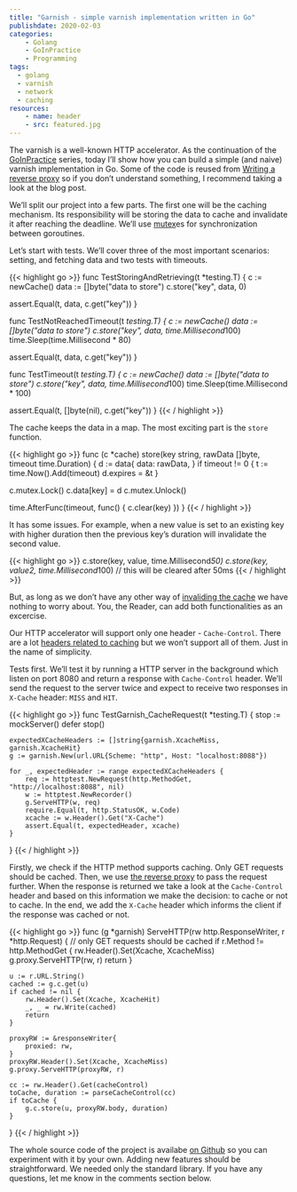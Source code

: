 ```yaml
---
title: "Garnish - simple varnish implementation written in Go"
publishdate: 2020-02-03
categories: 
    - Golang
    - GoInPractice
    - Programming
tags:
  - golang
  - varnish
  - network
  - caching
resources:
    - name: header
    - src: featured.jpg
---
```


The varnish is a well-known HTTP accelerator. As the continuation of the [GoInPractice](https://developer20.com/categories/GoInPractice/) series, today I’ll show how you can build a simple (and naive) varnish implementation in Go. Some of the code is reused from [Writing a reverse proxy](https://developer20.com/writing-proxy-in-go/) so if you don’t understand something, I recommend taking a look at the blog post.

We’ll split our project into a few parts. The first one will be the caching mechanism. Its responsibility will be storing the data to cache and invalidate it after reaching the deadline. We’ll use [mutex](https://golang.org/pkg/sync/#Mutex)es for synchronization between goroutines.

Let’s start with tests. We’ll cover three of the most important scenarios: setting, and fetching data and two tests with timeouts. 

{{< highlight go >}}
func TestStoringAndRetrieving(t *testing.T) {
  c := newCache()
  data := []byte("data to store")
  c.store("key", data, 0)

  assert.Equal(t, data, c.get("key"))
}

func TestNotReachedTimeout(t *testing.T) {
  c := newCache()
  data := []byte("data to store")
  c.store("key", data, time.Millisecond*100)
  time.Sleep(time.Millisecond * 80)

  assert.Equal(t, data, c.get("key"))
}

func TestTimeout(t *testing.T) {
  c := newCache()
  data := []byte("data to store")
  c.store("key", data, time.Millisecond*100)
  time.Sleep(time.Millisecond * 100)

  assert.Equal(t, []byte(nil), c.get("key"))
}
{{< / highlight >}}

The cache keeps the data in a map. The most exciting part is the `store` function.

{{< highlight go >}}
func (c *cache) store(key string, rawData []byte, timeout time.Duration) {
  d := data{
     data: rawData,
  }
  if timeout != 0 {
     t := time.Now().Add(timeout)
     d.expires = &t
  }

  c.mutex.Lock()
  c.data[key] = d
  c.mutex.Unlock()

  time.AfterFunc(timeout, func() {
     c.clear(key)
  })
}
{{< / highlight >}}

It has some issues. For example,  when a new value is set to an existing key with higher duration then the previous key’s duration will invalidate the second value.

{{< highlight go >}}
c.store(key, value, time.Millisecond*50)
c.store(key, value2, time.Millisecond*100) // this will be cleared after 50ms
{{< / highlight >}}

But, as long as we don’t have any other way of [invaliding the cache](https://www.varnish-software.com/wiki/content/tutorials/varnish/vcl_examples.html) we have nothing to worry about. You, the Reader, can add both functionalities as an excercise.

Our HTTP accelerator will support only one header - `Cache-Control`. There are a lot [headers related to caching](http://book.varnish-software.com/3.0/HTTP.html#cache-related-headers) but we won’t support all of them. Just in the name of simplicity.

Tests first. We’ll test it by running a HTTP server in the background which listen on port 8080 and return a response with `Cache-Control` header. We’ll send the request to the server twice and expect to receive two responses in `X-Cache` header: `MISS` and `HIT`.

{{< highlight go >}}
func TestGarnish_CacheRequest(t *testing.T) {
	stop := mockServer()
	defer stop()

	expectedXCacheHeaders := []string{garnish.XcacheMiss, garnish.XcacheHit}
	g := garnish.New(url.URL{Scheme: "http", Host: "localhost:8088"})

	for _, expectedHeader := range expectedXCacheHeaders {
		req := httptest.NewRequest(http.MethodGet, "http://localhost:8088", nil)
		w := httptest.NewRecorder()
		g.ServeHTTP(w, req)
		require.Equal(t, http.StatusOK, w.Code)
		xcache := w.Header().Get("X-Cache")
		assert.Equal(t, expectedHeader, xcache)
	}
}
{{< / highlight >}}

Firstly, we check if the HTTP method supports caching. Only GET requests should be cached. Then, we use [the reverse proxy](https://developer20.com/writing-proxy-in-go/) to pass the request further. When the response is returned we take a look at the `Cache-Control` header and based on this information we make the decision: to cache or not to cache. In the end, we add the `X-Cache` header which informs the client if the response was cached or not.

{{< highlight go >}}
func (g *garnish) ServeHTTP(rw http.ResponseWriter, r *http.Request) {
	// only GET requests should be cached
	if r.Method != http.MethodGet {
		rw.Header().Set(Xcache, XcacheMiss)
		g.proxy.ServeHTTP(rw, r)
		return
	}

	u := r.URL.String()
	cached := g.c.get(u)
	if cached != nil {
		rw.Header().Set(Xcache, XcacheHit)
		_, _ = rw.Write(cached)
		return
	}

	proxyRW := &responseWriter{
		proxied: rw,
	}
	proxyRW.Header().Set(Xcache, XcacheMiss)
	g.proxy.ServeHTTP(proxyRW, r)

	cc := rw.Header().Get(cacheControl)
	toCache, duration := parseCacheControl(cc)
	if toCache {
		g.c.store(u, proxyRW.body, duration)
	}
}
{{< / highlight >}}

The whole source code of the project is availabe [on Github](https://github.com/bkielbasa/garnish) so you can experiment with it by your own. Adding new features should be straightforward.  We needed only the standard library. If you have any questions, let me know in the comments section below.
